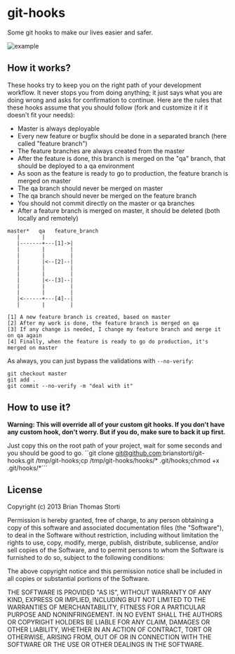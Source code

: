 # git-hooks

Some git hooks to make our lives easier and safer.

![example](http://img195.imageshack.us/img195/3985/screenshot20130208at324.png)

## How it works?

These hooks try to keep you on the right path of your development workflow.
It never stops you from doing anything; it just says what you are doing wrong and asks for confirmation to continue.
Here are the rules that these hooks assume that you should follow (fork and customize it if it doesn't fit your needs):

* Master is always deployable
* Every new feature or bugfix should be done in a separated branch (here called "feature branch")
* The feature branches are always created from the master
* After the feature is done, this branch is merged on the "qa" branch, that should be deployed to a qa environment
* As soon as the feature is ready to go to production, the feature branch is merged on master
* The qa branch should never be merged on master
* The qa branch should never be merged on the feature branch
* You should not commit directly on the master or qa branches
* After a feature branch is merged on master, it should be deleted (both locally and remotely)

```
master*   qa   feature_branch
   |       |
   |-------+---[1]->|
   |       |        |
   |       |        |
   |       |<--[2]--|
   |       |        |
   |       |        |
   |       |<--[3]--|
   |       |        |
   |       |        |
   |<------+---[4]--|
   |       |        |

[1] A new feature branch is created, based on master
[2] After my work is done, the feature branch is merged on qa
[3] If any change is needed, I change my feature branch and merge it on qa again
[4] Finally, when the feature is ready to go do production, it's merged on master
```

As always, you can just bypass the validations with `--no-verify`:
```
git checkout master
git add .
git commit --no-verify -m "deal with it"
```

## How to use it?


**Warning: This will override all of your custom git hooks. If you don't have any custom hook, don't worry. But if you do, make sure to back it up first.**

Just copy this on the root path of your project, wait for some seconds and you should be good to go.
``git clone git@github.com:brianstorti/git-hooks.git /tmp/git-hooks;cp /tmp/git-hooks/hooks/* .git/hooks;chmod +x .git/hooks/*```

## License

Copyright (c) 2013 Brian Thomas Storti

Permission is hereby granted, free of charge, to any person obtaining
a copy of this software and associated documentation files (the
"Software"), to deal in the Software without restriction, including
without limitation the rights to use, copy, modify, merge, publish,
distribute, sublicense, and/or sell copies of the Software, and to
permit persons to whom the Software is furnished to do so, subject to
the following conditions:

The above copyright notice and this permission notice shall be
included in all copies or substantial portions of the Software.

THE SOFTWARE IS PROVIDED "AS IS", WITHOUT WARRANTY OF ANY KIND,
EXPRESS OR IMPLIED, INCLUDING BUT NOT LIMITED TO THE WARRANTIES OF
MERCHANTABILITY, FITNESS FOR A PARTICULAR PURPOSE AND
NONINFRINGEMENT. IN NO EVENT SHALL THE AUTHORS OR COPYRIGHT HOLDERS BE
LIABLE FOR ANY CLAIM, DAMAGES OR OTHER LIABILITY, WHETHER IN AN ACTION
OF CONTRACT, TORT OR OTHERWISE, ARISING FROM, OUT OF OR IN CONNECTION
WITH THE SOFTWARE OR THE USE OR OTHER DEALINGS IN THE SOFTWARE.
